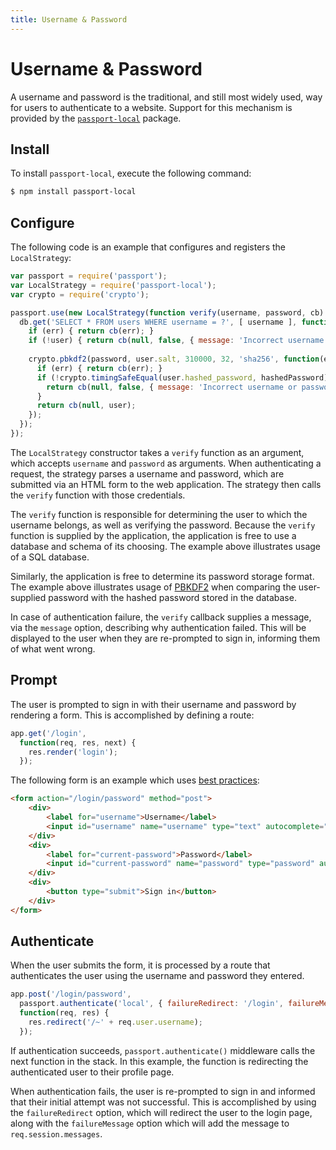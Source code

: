 ```yaml
---
title: Username & Password
---
```


# Username & Password

A username and password is the traditional, and still most widely used, way for
users to authenticate to a website.  Support for this mechanism is provided by
the [`passport-local`](https://www.passportjs.org/packages/passport-local/)
package.

## Install

To install `passport-local`, execute the following command:

```bash
$ npm install passport-local
```

## Configure

The following code is an example that configures and registers the
`LocalStrategy`:

```javascript
var passport = require('passport');
var LocalStrategy = require('passport-local');
var crypto = require('crypto');

passport.use(new LocalStrategy(function verify(username, password, cb) {
  db.get('SELECT * FROM users WHERE username = ?', [ username ], function(err, user) {
    if (err) { return cb(err); }
    if (!user) { return cb(null, false, { message: 'Incorrect username or password.' }); }
    
    crypto.pbkdf2(password, user.salt, 310000, 32, 'sha256', function(err, hashedPassword) {
      if (err) { return cb(err); }
      if (!crypto.timingSafeEqual(user.hashed_password, hashedPassword)) {
        return cb(null, false, { message: 'Incorrect username or password.' });
      }
      return cb(null, user);
    });
  });
});
```

The `LocalStrategy` constructor takes a `verify` function as an argument, which
accepts `username` and `password` as arguments.  When authenticating a request,
the strategy parses a username and password, which are submitted via an HTML
form to the web application.  The strategy then calls the `verify` function with
those credentials.

The `verify` function is responsible for determining the user to which the
username belongs, as well as verifying the password.  Because the `verify`
function is supplied by the application, the application is free to use a
database and schema of its choosing.  The example above illustrates usage of a
SQL database.

Similarly, the application is free to determine its password storage format.
The example above illustrates usage of [PBKDF2](https://datatracker.ietf.org/doc/html/rfc2898)
when comparing the user-supplied password with the hashed password stored in the
database.

In case of authentication failure, the `verify` callback supplies a message, via
the `message` option, describing why authentication failed.  This will be
displayed to the user when they are re-prompted to sign in, informing them of
what went wrong.

## Prompt

The user is prompted to sign in with their username and password by rendering a
form.  This is accomplished by defining a route:

```javascript
app.get('/login',
  function(req, res, next) {
    res.render('login');
  });
```

The following form is an example which uses [best practices](https://web.dev/sign-in-form-best-practices/):

```html
<form action="/login/password" method="post">
    <div>
        <label for="username">Username</label>
        <input id="username" name="username" type="text" autocomplete="username" required />
    </div>
    <div>
        <label for="current-password">Password</label>
        <input id="current-password" name="password" type="password" autocomplete="current-password" required />
    </div>
    <div>
        <button type="submit">Sign in</button>
    </div>
</form>
```

## Authenticate

When the user submits the form, it is processed by a route that authenticates
the user using the username and password they entered.

```javascript
app.post('/login/password',
  passport.authenticate('local', { failureRedirect: '/login', failureMessage: true }),
  function(req, res) {
    res.redirect('/~' + req.user.username);
  });
```

If authentication succeeds, `passport.authenticate()` middleware calls the next
function in the stack.  In this example, the function is redirecting the
authenticated user to their profile page.

When authentication fails, the user is re-prompted to sign in and informed that
their initial attempt was not successful.  This is accomplished by using the
`failureRedirect` option, which will redirect the user to the login page, along
with the `failureMessage` option which will add the message to
`req.session.messages`.
